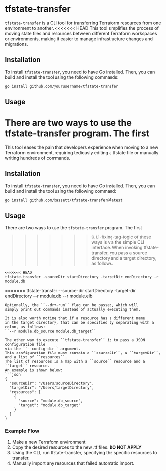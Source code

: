 # tfstate-transfer

`tfstate-transfer` is a CLI tool for transferring Terraform resources from one environment to another. 
<<<<<<< HEAD
This tool simplifies the process of moving state files and resources between different Terraform workspaces or environments, 
making it easier to manage infrastructure changes and migrations.

## Installation

To install `tfstate-transfer`, you need to have Go installed. Then, you can build and install the tool using the following commands:

```bash
go install github.com/yourusername/tfstate-transfer
```

## Usage
There are two ways to use the tfstate-transfer program. The first
=======
This tool eases the pain that developers experience when moving to a new Terraform environment, requiring
tediously editing a tfstate file or manually writing hundreds of commands.

## Installation

To install `tfstate-transfer`, you need to have Go installed. 
Then, you can build and install the tool using the following command:

```bash
go install github.com/kassett/tfstate-transfer@latest
```

## Usage
There are two ways to use the ``tfstate-transfer`` program. The first
>>>>>>> 0.1.1-fixing-tag-logic
of these ways is via the simple CLI interface. 
When invoking tfstate-transfer, you pass a source directory and a target directory, as follows.

```shell
<<<<<<< HEAD
tfstate-transfer -sourceDir startDirectory -targetDir endDirectory -r module.db
```
=======
tfstate-transfer --source-dir startDirectory -target-dir endDirectory --r module.db --r module.elb
```
Optionally, the ``--dry-run`` flag can be passed, which will
simply print out commands instead of actually executing them.

It is also worth noting that if a resource has a different name
in the target directory, that can be specified by separating with a colon, as follows:
``--r module.db_source:module.db_target``

The other way to execute ``tfstate-transfer`` is to pass a JSON configuration file 
via the ``--config-dir`` argument.
This configuration file must contain a ``sourceDir``, a ``targetDir``,
and a list of ``resources``.
The list of resources is a map with a ``source`` resource and a ``target`` resource.
An example is shown below:
```json
{
  "sourceDir": "/Users/sourceDirectory",
  "targetDir": "/Users/targetDirectory",
  "resources": [
    {
      "source": "module.db_source",
      "target": "module.db_target"
    }
  ]
}
```
### Example Flow
1. Make a new Terraform environment
2. Copy the desired resources to the new .tf files. <b>DO NOT APPLY</b>
3. Using the CLI, run tfstate-transfer, specifying the specific resources to transfer.
4. Manually import any resources that failed automatic import.

